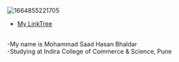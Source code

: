 ![1664855221705](https://user-images.githubusercontent.com/79747007/197045260-b83bb8f4-d995-4d40-b650-f6c1e54a3d2b.jpg)

- [My LinkTree](https://linktr.ee/saadbhaldar1212)
<br>
-My name is Mohammad Saad Hasan Bhaldar <br>
-Studying at Indira College of Commerce & Science, Pune <br>






